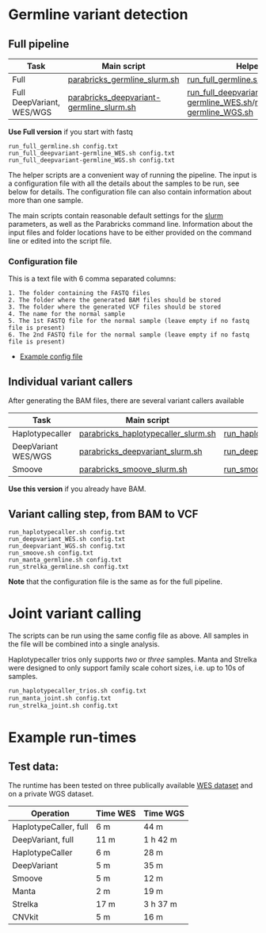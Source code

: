 # Germline variant detection

## Full pipeline

| Task | Main script | Helper script |
| --- | --- | --- |
| Full | [parabricks_germline_slurm.sh](./parabricks_germline_slurm.sh) | [run_full_germline.sh](./run_full_germline.sh) |
| Full DeepVariant, WES/WGS | [parabricks_deepvariant-germline_slurm.sh](./parabricks_deepvariant-germline_slurm.sh) | [run_full_deepvariant-germline_WES.sh](./run_full_deepvariant-germline_WES.sh)/[run_full_deepvariant-germline_WGS.sh](./run_full_deepvariant-germline_WGS.sh) |

**Use Full version** if you start with fastq

```
run_full_germline.sh config.txt
run_full_deepvariant-germline_WES.sh config.txt
run_full_deepvariant-germline_WGS.sh config.txt
```

The helper scripts are a convenient way of running the pipeline. The input is a configuration file with all the details about the samples to be run, see below for details. The configuration file can also contain information about more than one sample.

The main scripts contain reasonable default settings for the [slurm](https://github.com/si-medbif/AI-MD-variant-calling/blob/main/documents/slurm.md) parameters, as well as the Parabricks command line. Information about the input files and folder locations have to be either provided on the command line or edited into the script file.


### Configuration file

This is a text file with 6 comma separated columns:
```
1. The folder containing the FASTQ files
2. The folder where the generated BAM files should be stored
3. The folder where the generated VCF files should be stored
4. The name for the normal sample
5. The 1st FASTQ file for the normal sample (leave empty if no fastq file is present)
6. The 2nd FASTQ file for the normal sample (leave empty if no fastq file is present)
```
- [Example config file](https://github.com/si-medbif/AI-MD-variant-calling/blob/main/example/config_germline_WES.txt)


## Individual variant callers

After generating the BAM files, there are several variant callers available

| Task | Main script | Helper script |
| --- | --- | --- |
| Haplotypecaller | [parabricks_haplotypecaller_slurm.sh](./parabricks_haplotypecaller_slurm.sh) | [run_haplotypecaller.sh](./run_haplotypecaller.sh) |
| DeepVariant WES/WGS | [parabricks_deepvariant_slurm.sh](./parabricks_deepvariant_slurm.sh) | [run_deepvariant_WES.sh](./run_deepvariant_WES.sh)/[run_deepvariant_WGS.sh](./run_deepvariant_WGS.sh) |
| Smoove | [parabricks_smoove_slurm.sh](./parabricks_smoove_slurm.sh) | [run_smoove.sh](./run_smoove.sh) |

**Use this version** if you already have BAM. 

## Variant calling step, from BAM to VCF
```
run_haplotypecaller.sh config.txt
run_deepvariant_WES.sh config.txt
run_deepvariant_WGS.sh config.txt
run_smoove.sh config.txt
run_manta_germline.sh config.txt
run_strelka_germline.sh config.txt
```

**Note** that the configuration file is the same as for the full pipeline.

# Joint variant calling

The scripts can be run using the same config file as above. All samples in the file will be combined into a single analysis. 

Haplotypecaller trios only supports *two* or *three* samples.
Manta and Strelka were designed to only support family scale cohort sizes, i.e. up to 10s of samples. 

```bash
run_haplotypecaller_trios.sh config.txt
run_manta_joint.sh config.txt
run_strelka_joint.sh config.txt
```

# Example run-times

## Test data:

The runtime has been tested on three publically available [WES dataset](https://github.com/si-medbif/AI-MD-variant-calling/example/README.md) and on a private WGS dataset.

| Operation | Time WES | Time WGS |
| --- | --- | --- |
| HaplotypeCaller, full |  6 m | 44 m |
| DeepVariant, full     | 11 m | 1 h 42 m |
| HaplotypeCaller       |  6 m | 28 m |
| DeepVariant           |  5 m | 35 m |
| Smoove                |  5 m | 12 m |
| Manta                 |  2 m | 19 m |
| Strelka               | 17 m | 3 h 37 m |
| CNVkit                |  5 m | 16 m |
